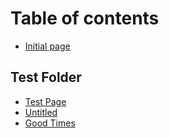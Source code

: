 # Table of contents

* [Initial page](README.md)

## Test Folder

* [Test Page](test-folder/test-page.md)
* [Untitled](test-folder/untitled.md)
* [Good Times](test-folder/good-times.md)

